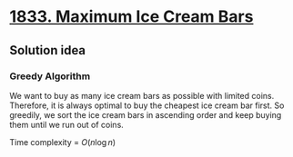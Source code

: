 # [1833. Maximum Ice Cream Bars](https://leetcode.com/problems/maximum-ice-cream-bars/description/)

## Solution idea
### Greedy Algorithm
We want to buy as many ice cream bars as possible with limited coins. Therefore, it is always optimal to buy the cheapest ice cream bar first. So greedily, we sort the ice cream bars in ascending order and keep buying them until we run out of coins.

Time complexity = $O(n\log n)$